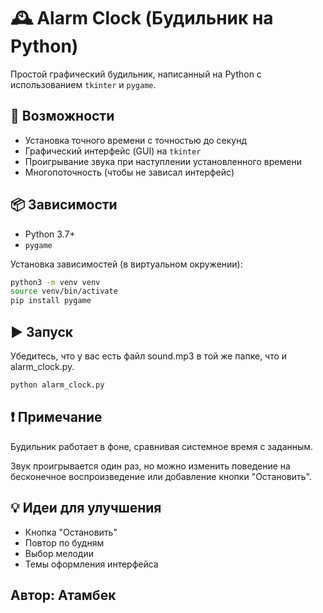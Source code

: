 # 🕰️ Alarm Clock (Будильник на Python)

Простой графический будильник, написанный на Python с использованием `tkinter` и `pygame`.

## 🚀 Возможности

- Установка точного времени с точностью до секунд
- Графический интерфейс (GUI) на `tkinter`
- Проигрывание звука при наступлении установленного времени
- Многопоточность (чтобы не зависал интерфейс)


## 📦 Зависимости

- Python 3.7+
- `pygame`

Установка зависимостей (в виртуальном окружении):

```bash
python3 -m venv venv
source venv/bin/activate
pip install pygame
```


##  ▶️ Запуск
Убедитесь, что у вас есть файл sound.mp3 в той же папке, что и alarm_clock.py.

```bash
python alarm_clock.py
```

## ❗ Примечание
Будильник работает в фоне, сравнивая системное время с заданным.

Звук проигрывается один раз, но можно изменить поведение на бесконечное воспроизведение или добавление кнопки "Остановить".

## 💡 Идеи для улучшения
- Кнопка "Остановить"
- Повтор по будням
- Выбор мелодии
- Темы оформления интерфейса

## Автор: Атамбек
